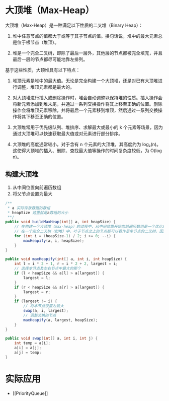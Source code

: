 # 大顶堆（Max-Heap）
大顶堆（Max-Heap）是一种满足以下性质的二叉堆（Binary Heap）：

1. 堆中任意节点的值都大于或等于其子节点的值。换句话说，堆中的最大元素总是位于根节点（堆顶）。

2. 堆是一个完全二叉树，即除了最后一层外，其他层的节点都被完全填充，并且最后一层的节点都尽可能地靠左排列。

基于这些性质，大顶堆具有以下特点：

1. 堆顶元素是堆中的最大值。无论是完全构建一个大顶堆，还是对已有大顶堆进行调整，堆顶元素都是最大的。

2. 对大顶堆进行插入或删除操作时，堆会自动调整以保持堆的性质。插入操作会将新元素添加到堆末尾，并通过一系列交换操作将其上移至正确的位置。删除操作会将堆顶元素移除，并将最后一个元素移到堆顶，然后通过一系列交换操作将其下移至正确的位置。

3. 大顶堆常用于优先级队列、堆排序、求解最大或最小的 k 个元素等场景，因为通过大顶堆可以快速获取最大值或对元素进行部分排序。

4. 大顶堆的高度通常较小，对于含有 n 个元素的大顶堆，其高度约为 log₂(n)。这使得大顶堆的插入、删除、查找最大值等操作的时间复杂度较低，为 O(log n)。
## 构建大顶堆
1. 从中间位置向前遍历数组
2. 将父节点设置为最大
```java
/**
 * a 实际存放数据的数组
 * heapSize 这里就是a数组的大小
 **/
public void buildMaxHeap(int[] a, int heapSize) {
	// 在构建一个大顶堆（max-heap）的过程中，从中间位置开始向前遍历数组是一个优化的策略。这种策略被称为"从下至上"的构建方式。
	// 在一个完全二叉树（如堆）中，叶子节点之上的节点都可以看作是单节点的二叉树，因此没有子节点。而叶子节点自身可以看作是已经满足堆的性质，因为它没有子节点可以与之比较。
	for (int i = (heapSize-1) / 2; i >= 0; --i) {
		maxHeapify(a, i, heapSize);
	} 
}

public void maxHeapify(int[] a, int i, int heapSize) {
	int l = i * 2 + 1, r = i * 2 + 2, largest = i;
	// 选择本节点及左右节点中最大的那个
	if (l < heapSize && a[l] > a[largest]) {
		largest = l;
	} 
	if (r < heapSize && a[r] > a[largest]) {
		largest = r;
	}
	if (largest != i) {
		// 将本节点设置为最大
		swap(a, i, largest);
		// 调整交换的节点
		maxHeapify(a, largest, heapSize);
	}
}

public void swap(int[] a, int i, int j) {
	int temp = a[i];
	a[i] = a[j];
	a[j] = temp;
}
```

# 实际应用
- [[PriorityQueue]]